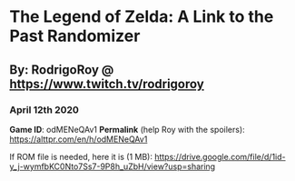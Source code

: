 # The Legend of Zelda: A Link to the Past Randomizer

## By: RodrigoRoy @ https://www.twitch.tv/rodrigoroy

### April 12th 2020
**Game ID**: odMENeQAv1
**Permalink** (help Roy with the spoilers): https://alttpr.com/en/h/odMENeQAv1

If ROM file is needed, here it is (1 MB): https://drive.google.com/file/d/1id-y_j-wymfbKC0Nto7Ss7-9P8h_uZbH/view?usp=sharing

<!--stackedit_data:
eyJoaXN0b3J5IjpbLTEwNDEwNzcxMDZdfQ==
-->